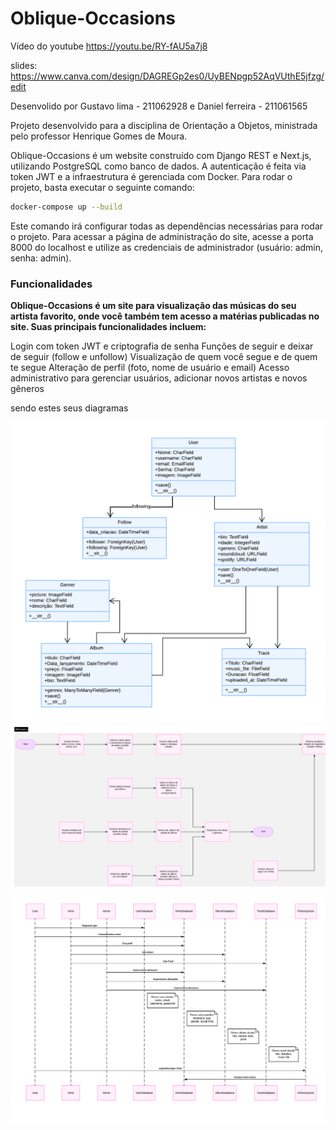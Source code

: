 # Oblique-Occasions

Vídeo do youtube https://youtu.be/RY-fAU5a7j8

slides:  https://www.canva.com/design/DAGREGp2es0/UyBENpgp52AqVUthE5jfzg/edit

Desenvolido por Gustavo lima - 211062928 e Daniel ferreira - 211061565

Projeto desenvolvido para a disciplina de Orientação a Objetos, ministrada pelo professor Henrique Gomes de Moura.

Oblique-Occasions é um website construído com Django REST e Next.js, utilizando PostgreSQL como banco de dados. A autenticação é feita via token JWT e a infraestrutura é gerenciada com Docker. Para rodar o projeto, basta executar o seguinte comando:

```sh
docker-compose up --build
```

Este comando irá configurar todas as dependências necessárias para rodar o projeto. Para acessar a página de administração do site, acesse a porta 8000 do localhost e utilize as credenciais de administrador (usuário: admin, senha: admin).

### Funcionalidades
**Oblique-Occasions é um site para visualização das músicas do seu artista favorito, onde você também tem acesso a matérias publicadas no site. Suas principais funcionalidades incluem:**

Login com token JWT e criptografia de senha
Funções de seguir e deixar de seguir (follow e unfollow)
Visualização de quem você segue e de quem te segue
Alteração de perfil (foto, nome de usuário e email)
Acesso administrativo para gerenciar usuários, adicionar novos artistas e novos gêneros


sendo estes seus diagramas 

![uml](/uml.png)
![drf](/DRF.png)
![drf](/Diagrama-de-fluxo-de-dados.png)
